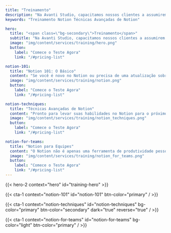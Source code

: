 ```yaml
---
title: "Treinamento"
description: "Na Avanti Studio, capacitamos nossos clientes a assumirem o controle total de sua produtividade. Por isso, oferecemos programas de treinamento completos para ajudá-lo a aproveitar o Notion ao máximo, seja você um iniciante que está começando ou um usuário experiente buscando otimizar seu fluxo de trabalho."
keywords: "Treinamento Notion Técnicas Avançadas de Notion"

hero:
  title: "<span class=\"bg-secondary\">Treinamento</span>"
  subtitle: "Na Avanti Studio, capacitamos nossos clientes a assumirem o controle total de sua produtividade. Por isso, oferecemos programas de treinamento completos para ajudá-lo a aproveitar o Notion ao máximo, seja você um iniciante que está começando ou um usuário experiente buscando otimizar seu fluxo de trabalho."
  image: "img/content/services/training/hero.png"
  button:
    label: "Comece o Teste Agora"
    link: "/#pricing-list"

notion-101:
  title: "Notion 101: O Básico"
  content: "Se você é novo no Notion ou precisa de uma atualização sobre os fundamentos, este é o curso para você. Vamos guiá-lo na configuração do seu espaço de trabalho, criação de páginas e entendimento dos blocos básicos do Notion – blocos, bancos de dados e relações. Ao final deste curso, você estará bem equipado para usar o Notion para gerenciar suas tarefas e organizar suas informações."
  image: "img/content/services/training/notion.png"
  button:
    label: "Comece o Teste Agora"
    link: "/#pricing-list"

notion-techniques:
  title: "Técnicas Avançadas de Notion"
  content: "Pronto para levar suas habilidades no Notion para o próximo nível? Nosso curso de Técnicas Avançadas de Notion aprofunda-se nos recursos poderosos do Notion, incluindo estruturas complexas de banco de dados, fórmulas avançadas e integração com outras ferramentas. Também exploraremos as melhores práticas para criar e gerenciar templates, para que você possa otimizar seu fluxo de trabalho e aumentar sua eficiência."
  image: "img/content/services/training/notion_techniques.png"
  button:
    label: "Comece o Teste Agora"
    link: "/#pricing-list"

notion-for-teams:
  title: "Notion para Equipes"
  content: "O Notion não é apenas uma ferramenta de produtividade pessoal – também é uma excelente plataforma para colaboração em equipe. Nosso curso de Notion para Equipes cobre tudo o que você precisa saber para usar o Notion com sua equipe, incluindo permissões, recursos de colaboração e configuração de espaços de trabalho compartilhados.\n\nCada um de nossos programas de treinamento é projetado com praticidade em mente. Nosso objetivo é capacitá-lo com o conhecimento e as habilidades para melhorar sua produtividade com o Notion imediatamente. Para cada curso, fornecemos guias passo a passo, exercícios práticos e suporte contínuo para garantir que você possa aplicar o que aprendeu.\n\nPor favor, não hesite em entrar em contato conosco para saber mais sobre nossos programas de treinamento ou se inscrever."
  image: "img/content/services/training/notion_for_teams.png"
  button:
    label: "Comece o Teste Agora"
    link: "/#pricing-list"
---
```


{{< hero-2 context="hero" id="training-hero" >}}

{{< cta-1 context="notion-101" id="notion-101" btn-color="primary" / >}}

{{< cta-1 context="notion-techniques" id="notion-techniques" bg-color="primary" btn-color="secondary" dark="true" reverse="true" / >}}

{{< cta-1 context="notion-for-teams" id="notion-for-teams" bg-color="light" btn-color="primary" / >}}
